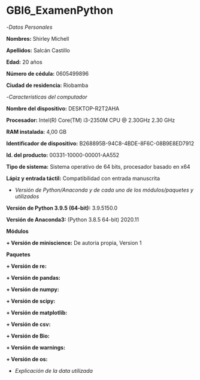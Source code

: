 # GBI6_ExamenPython

-*Datos Personales*

**Nombres:** Shirley Michell

**Apellidos:** Salcán Castillo

**Edad:** 20 años

**Número de cédula:** 0605499896

**Ciudad de residencia:** Riobamba

-*Características del computador*

**Nombre del dispositivo:**	DESKTOP-R2T2AHA

**Procesador:**	Intel(R) Core(TM) i3-2350M CPU @ 2.30GHz   2.30 GHz

**RAM instalada:**	4,00 GB

**Identificador de dispositivo:**	B268895B-94C8-4BDE-8F6C-08B9E8ED7912

**Id. del producto:**	00331-10000-00001-AA552

**Tipo de sistema:**	Sistema operativo de 64 bits, procesador basado en x64

**Lápiz y entrada táctil:**	Compatibilidad con entrada manuscrita

- *Versión de Python/Anaconda y de cada uno de los módulos/paquetes y utilizados*

**Versión de Python 3.9.5 (64-bit):** 3.9.5150.0

**Versión de Anaconda3:** (Python 3.8.5 64-bit) 2020.11

**Módulos**

   **+ Versión de miniscience:** De autoria propia, Version 1
   
**Paquetes**
   
   **+ Versión de re:**
   
   **+ Versión de pandas:**
   
   **+ Versión de numpy:**
   
   **+ Versión de scipy:**
   
   **+ Versión de matplotlib:**
   
   **+ Versión de csv:**
   
   **+ Versión de Bio:**
   
   **+ Versión de warnings:**
   
   **+ Versión de os:**

- *Explicación de la data utilizada*

